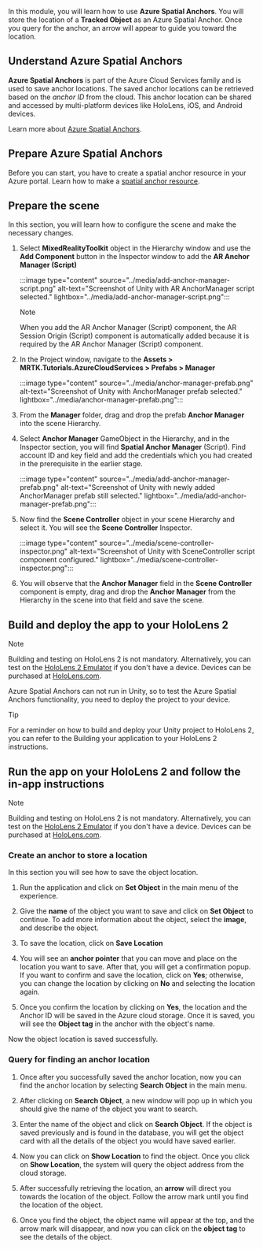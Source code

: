 In this module, you will learn how to use **Azure Spatial Anchors**. You will store the location of a **Tracked Object** as an Azure Spatial Anchor. Once you query for the anchor, an arrow will appear to guide you toward the location.

## Understand Azure Spatial Anchors

**Azure Spatial Anchors** is part of the Azure Cloud Services family and is used to save anchor locations. The saved anchor locations can be retrieved based on the *anchor ID* from the cloud. This anchor location can be shared and accessed by multi-platform devices like HoloLens, iOS, and Android devices.

Learn more about [Azure Spatial Anchors](/azure/spatial-anchors/overview).

## Prepare Azure Spatial Anchors

Before you can start, you have to create a spatial anchor resource in your Azure portal.
Learn how to make a [spatial anchor resource](/azure/spatial-anchors/quickstarts/get-started-hololens#create-a-spatial-anchors-resource).

## Prepare the scene

In this section, you will learn how to configure the scene and make the necessary changes.

1. Select **MixedRealityToolkit** object in the Hierarchy window and use the **Add Component** button in the Inspector window to add the **AR Anchor Manager (Script)**

    :::image type="content" source="../media/add-anchor-manager-script.png" alt-text="Screenshot of Unity with AR AnchorManager script selected." lightbox="../media/add-anchor-manager-script.png":::

    > [!NOTE]
    > When you add the AR Anchor Manager (Script) component, the AR Session Origin (Script) component is automatically added because it is required by the AR Anchor Manager (Script) component.

2. In the Project window, navigate to the **Assets > MRTK.Tutorials.AzureCloudServices > Prefabs > Manager**

    :::image type="content" source="../media/anchor-manager-prefab.png" alt-text="Screenshot of Unity with AnchorManager prefab selected." lightbox="../media/anchor-manager-prefab.png":::

3. From the **Manager** folder, drag and drop the prefab **Anchor Manager** into the scene Hierarchy.

4. Select **Anchor Manager** GameObject in the Hierarchy, and in the Inspector section, you will find **Spatial Anchor Manager** (Script). Find account ID and key field and add the credentials which you had created in the prerequisite in the earlier stage.

    :::image type="content" source="../media/add-anchor-manager-prefab.png" alt-text="Screenshot of Unity with newly added AnchorManager prefab still selected." lightbox="../media/add-anchor-manager-prefab.png":::

5. Now find the **Scene Controller** object in your scene Hierarchy and select it. You will see the **Scene Controller** Inspector.

    :::image type="content" source="../media/scene-controller-inspector.png" alt-text="Screenshot of Unity with SceneController script component configured." lightbox="../media/scene-controller-inspector.png":::

6. You will observe that the **Anchor Manager** field in the **Scene Controller** component is empty, drag and drop the **Anchor Manager** from the Hierarchy in the scene into that field and save the scene.

## Build and deploy the app to your HoloLens 2

> [!Note]
> Building and testing on HoloLens 2 is not mandatory. Alternatively, you can test on the [HoloLens 2 Emulator](/windows/mixed-reality/develop/advanced-concepts/using-the-hololens-emulator) if you don't have a device. Devices can be purchased at [HoloLens.com](http://hololens.com/).

Azure Spatial Anchors can not run in Unity, so to test the Azure Spatial Anchors functionality, you need to deploy the project to your device.

> [!TIP]
> For a reminder on how to build and deploy your Unity project to HoloLens 2, you can refer to the Building your application to your HoloLens 2 instructions.

## Run the app on your HoloLens 2 and follow the in-app instructions

> [!Note]
> Building and testing on HoloLens 2 is not mandatory. Alternatively, you can test on the [HoloLens 2 Emulator](/windows/mixed-reality/develop/advanced-concepts/using-the-hololens-emulator) if you don't have a device. Devices can be purchased at [HoloLens.com](http://hololens.com/).

### Create an anchor to store a location

In this section you will see how to save the object location.

1. Run the application and click on **Set Object** in the main menu of the experience.

2. Give the **name** of the object you want to save and click on **Set Object** to continue. To add more information about the object, select the **image**, and describe the object.

3. To save the location, click on **Save Location**

4. You will see an **anchor pointer** that you can move and place on the location you want to save. After that, you will get a confirmation popup. If you want to confirm and save the location, click on **Yes**; otherwise, you can change the location by clicking on **No** and selecting the location again.

5. Once you confirm the location by clicking on **Yes**, the location and the Anchor ID will be saved in the Azure cloud storage. Once it is saved, you will see the **Object tag**  in the anchor with the object's name.

Now the object location is saved successfully.

### Query for finding an anchor location

1. Once after you successfully saved the anchor location, now you can find the anchor location by selecting **Search Object** in the main menu.

2. After clicking on **Search Object**, a new window will pop up in which you should give the name of the object you want to search.

3. Enter the name of the object and click on **Search Object**. If the object is saved previously and is found in the database, you will get the object card with all the details of the object you would have saved earlier.

4. Now you can click on **Show Location** to find the object. Once you click on **Show Location**, the system will query the object address from the cloud storage.

5. After successfully retrieving the location, an **arrow** will direct you towards the location of the object. Follow the arrow mark until you find the location of the object.

6. Once you find the object, the object name will appear at the top, and the arrow mark will disappear, and now you can click on the **object tag** to see the details of the object.
